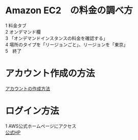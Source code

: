 # Amazon EC2　の料金の調べ方  
1 料金タブ  
2 オンデマンド欄  
3 「オンデマンドインスタンスの料金を確認する」  
4 場所のタイプを「リージョンごと」、リージョンを「東京」  
5　終了  

# アカウント作成の方法　　
[アカウントの作成方法](https://aws.amazon.com/jp/register-flow/)  


# ログイン方法  
1 AWS公式ホームページにアクセス  
[公式HP](https://aws.amazon.com/jp)

  
 

